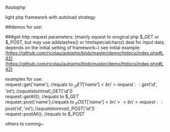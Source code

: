 #autophp


light php framework with autoload strategy



##demos for use:

###get http request parameters: 
(mainly equest to oroginal php $_GET or $_POST, but may use addslashes() or  htmlspecialchars() deal for input data, depends on the initial setting of framework~)
see initial example: [https://github.com/ricolau/autophp/blob/master/demo/htdocs/index.php#L42](https://github.com/ricolau/autophp/blob/master/demo/htdocs/index.php#L42)

examples for use:<br />
request::get('name'); //equals to $_GET['name']<br />
request::get('id','int');//equals to intval($_GET['id'])<br />
request::getAll();   //equals to $_GET<br />
request::post('name');//equals to $_POST['name']<br /><br />
request::post('id','int');//equals to intval($_POST['id'])<br />
request::postAll();   //equals to $_POST


others to coming~
